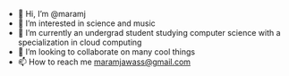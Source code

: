 - 👋 Hi, I’m @maramj
- 👀 I’m interested in science and music
- 🌱 I’m currently an undergrad student studying computer science with a specialization in cloud computing
- 💞️ I’m looking to collaborate on many cool things
- 📫 How to reach me maramjawass@gmail.com

<!---
maramj/maramj is a ✨ special ✨ repository because its `README.md` (this file) appears on your GitHub profile.
You can click the Preview link to take a look at your changes.
--->
